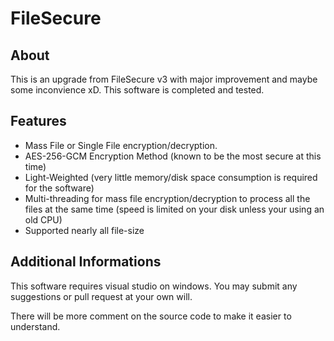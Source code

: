 # FileSecure

## About
This is an upgrade from FileSecure v3 with major improvement and maybe some inconvience xD.
This software is completed and tested.

## Features
* Mass File or Single File encryption/decryption.
* AES-256-GCM Encryption Method (known to be the most secure at this time)
* Light-Weighted (very little memory/disk space consumption is required for the software)
* Multi-threading for mass file encryption/decryption to process all the files at the same time (speed is limited on your disk unless your using an old CPU)
* Supported nearly all file-size
## Additional Informations
This software requires visual studio on windows. You may submit any suggestions or pull request at your own will.

There will be more comment on the source code to make it easier to understand.
